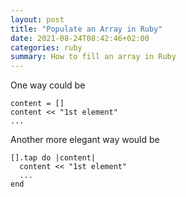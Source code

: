 ```yaml
---
layout: post
title: "Populate an Array in Ruby"
date: 2021-08-24T08:42:46+02:00
categories: ruby
summary: How to fill an array in Ruby
---
```



One way could be

    content = []
    content << "1st element"
    ...

Another more elegant way would be

    [].tap do |content|
      content << "1st element"
      ...
    end
